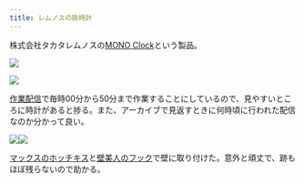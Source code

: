 ```yaml
---
title: レムノスの掛時計
---
```

株式会社タカタレムノスの[MONO Clock](https://www.amazon.co.jp/dp/B004UIT8BK)という製品。

![](https://lh4.googleusercontent.com/yf3rmvpodLECSVBb5Id1DtxCOFdCplVNCyilb7Yotu86OEfl5HzejevxeK3JAcHkgbcQW0v7h7x1T6UUL-O5Duv9aqjlWyXK9XZe5xeutBjjAieWro7DLZzfqwG-9qcYAQKafALT5QkNfLlDle4HfxpBIXf9Xsb96K3L2LgmjpC31ekjFBUI-9Gd)

![](https://lh5.googleusercontent.com/nZYrvsCN6L9Myoz8ULgjg9rjrVIHoLIICvt9JEAG29S0plYdjtD7dQTsKJyiRzS6A4igGnk04weN4B0EPK-2IMaAwp8GYaNp3Zs56aItB-WIGc9I4VAVTG7GHt2nkK7lKG_MbVtbvy9STnD0oICw7NSvXytwEhPor66zhLOLMCAmZ0GXOiENU_86)

[作業配信](https://www.youtube.com/channel/UC5s-KpSDGzxWPWNv94PnJHw)で毎時00分から50分まで作業することにしているので、見やすいところに時計があると捗る。また、アーカイブで見返すときに何時頃に行われた配信なのか分かって良い。

![](https://lh6.googleusercontent.com/3-B-3aDGwRyQiJgr-3CrxFFVqeVGYRDtTz4z0-h8Np5rMhWmRO5X2s9j68hi_bRFrPaxAjOWNUYncxkN5PyZLn7BMrXxupUJV114cGpiSBfFqHpEvaacsKyazhfSr2eTWie3KiazcghYBwcJEhRbgmcm44xXxmZz9MSLF2urwFihIhpw7_8tMF5R)![](https://lh4.googleusercontent.com/ZlMHgXbUSkmFC51NB5MxYW9wPsrSD394nbzUwIRE6PG-Gg3q2FiKrlC9uz_29kM1zNpKuoc785fYcBI41npdklUHtEh8esE8vhb9KDLGzTmKHat41jsDG7Mrp29zytwgUHMG4-vvFx0XMZzH57YpV5owRuOI3ilMed3T9a_ly-I1tC-FPFsztpuS)

[マックスのホッチキス](https://www.amazon.co.jp/dp/B000O9WRWG)と[壁美人のフック](https://www.amazon.co.jp/dp/B00CU78TDG)で壁に取り付けた。意外と頑丈で、跡もほぼ残らないので助かる。
